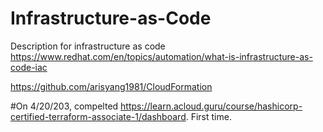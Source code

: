 # Infrastructure-as-Code
Description for infrastructure as code \
https://www.redhat.com/en/topics/automation/what-is-infrastructure-as-code-iac

https://github.com/arisyang1981/CloudFormation  

#On 4/20/203, compelted https://learn.acloud.guru/course/hashicorp-certified-terraform-associate-1/dashboard. First time.  
